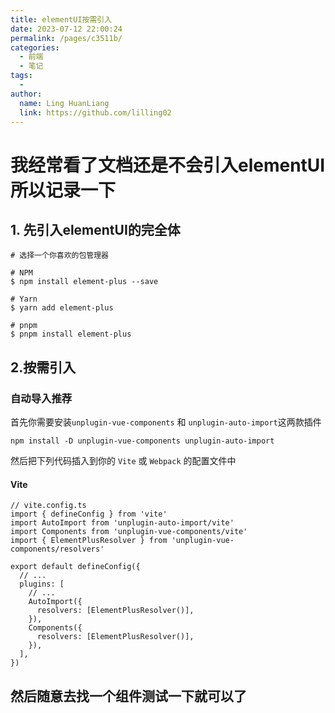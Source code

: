 ```yaml
---
title: elementUI按需引入
date: 2023-07-12 22:00:24
permalink: /pages/c3511b/
categories:
  - 前端
  - 笔记
tags:
  - 
author: 
  name: Ling HuanLiang
  link: https://github.com/lilling02
---
```

 # 我经常看了文档还是不会引入elementUI所以记录一下

## 1. 先引入elementUI的完全体

``` 
# 选择一个你喜欢的包管理器

# NPM
$ npm install element-plus --save

# Yarn
$ yarn add element-plus

# pnpm
$ pnpm install element-plus
```

## 2.按需引入

### 自动导入**推荐**

首先你需要安装`unplugin-vue-components` 和 `unplugin-auto-import`这两款插件

```` 
npm install -D unplugin-vue-components unplugin-auto-import
````

然后把下列代码插入到你的 `Vite` 或 `Webpack` 的配置文件中

#### Vite

```
// vite.config.ts
import { defineConfig } from 'vite'
import AutoImport from 'unplugin-auto-import/vite'
import Components from 'unplugin-vue-components/vite'
import { ElementPlusResolver } from 'unplugin-vue-components/resolvers'

export default defineConfig({
  // ...
  plugins: [
    // ...
    AutoImport({
      resolvers: [ElementPlusResolver()],
    }),
    Components({
      resolvers: [ElementPlusResolver()],
    }),
  ],
})
```

## 然后随意去找一个组件测试一下就可以了

